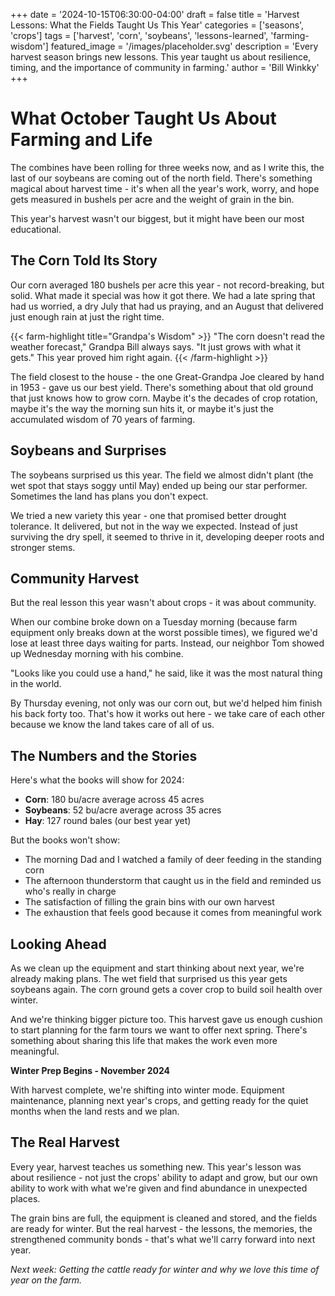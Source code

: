 +++
date = '2024-10-15T06:30:00-04:00'
draft = false
title = 'Harvest Lessons: What the Fields Taught Us This Year'
categories = ['seasons', 'crops']
tags = ['harvest', 'corn', 'soybeans', 'lessons-learned', 'farming-wisdom']
featured_image = '/images/placeholder.svg'
description = 'Every harvest season brings new lessons. This year taught us about resilience, timing, and the importance of community in farming.'
author = 'Bill Winkky'
+++

# What October Taught Us About Farming and Life

The combines have been rolling for three weeks now, and as I write this, the last of our soybeans are coming out of the north field. There's something magical about harvest time - it's when all the year's work, worry, and hope gets measured in bushels per acre and the weight of grain in the bin.

This year's harvest wasn't our biggest, but it might have been our most educational.

## The Corn Told Its Story

Our corn averaged 180 bushels per acre this year - not record-breaking, but solid. What made it special was how it got there. We had a late spring that had us worried, a dry July that had us praying, and an August that delivered just enough rain at just the right time.

{{< farm-highlight title="Grandpa's Wisdom" >}}
"The corn doesn't read the weather forecast," Grandpa Bill always says. "It just grows with what it gets." This year proved him right again.
{{< /farm-highlight >}}

The field closest to the house - the one Great-Grandpa Joe cleared by hand in 1953 - gave us our best yield. There's something about that old ground that just knows how to grow corn. Maybe it's the decades of crop rotation, maybe it's the way the morning sun hits it, or maybe it's just the accumulated wisdom of 70 years of farming.

## Soybeans and Surprises

The soybeans surprised us this year. The field we almost didn't plant (the wet spot that stays soggy until May) ended up being our star performer. Sometimes the land has plans you don't expect.

We tried a new variety this year - one that promised better drought tolerance. It delivered, but not in the way we expected. Instead of just surviving the dry spell, it seemed to thrive in it, developing deeper roots and stronger stems.

## Community Harvest

But the real lesson this year wasn't about crops - it was about community.

When our combine broke down on a Tuesday morning (because farm equipment only breaks down at the worst possible times), we figured we'd lose at least three days waiting for parts. Instead, our neighbor Tom showed up Wednesday morning with his combine.

"Looks like you could use a hand," he said, like it was the most natural thing in the world.

By Thursday evening, not only was our corn out, but we'd helped him finish his back forty too. That's how it works out here - we take care of each other because we know the land takes care of all of us.

## The Numbers and the Stories

Here's what the books will show for 2024:
- **Corn**: 180 bu/acre average across 45 acres
- **Soybeans**: 52 bu/acre average across 35 acres
- **Hay**: 127 round bales (our best year yet)

But the books won't show:
- The morning Dad and I watched a family of deer feeding in the standing corn
- The afternoon thunderstorm that caught us in the field and reminded us who's really in charge
- The satisfaction of filling the grain bins with our own harvest
- The exhaustion that feels good because it comes from meaningful work

## Looking Ahead

As we clean up the equipment and start thinking about next year, we're already making plans. The wet field that surprised us this year gets soybeans again. The corn ground gets a cover crop to build soil health over winter.

And we're thinking bigger picture too. This harvest gave us enough cushion to start planning for the farm tours we want to offer next spring. There's something about sharing this life that makes the work even more meaningful.

**Winter Prep Begins - November 2024**

With harvest complete, we're shifting into winter mode. Equipment maintenance, planning next year's crops, and getting ready for the quiet months when the land rests and we plan.

## The Real Harvest

Every year, harvest teaches us something new. This year's lesson was about resilience - not just the crops' ability to adapt and grow, but our own ability to work with what we're given and find abundance in unexpected places.

The grain bins are full, the equipment is cleaned and stored, and the fields are ready for winter. But the real harvest - the lessons, the memories, the strengthened community bonds - that's what we'll carry forward into next year.

*Next week: Getting the cattle ready for winter and why we love this time of year on the farm.*
